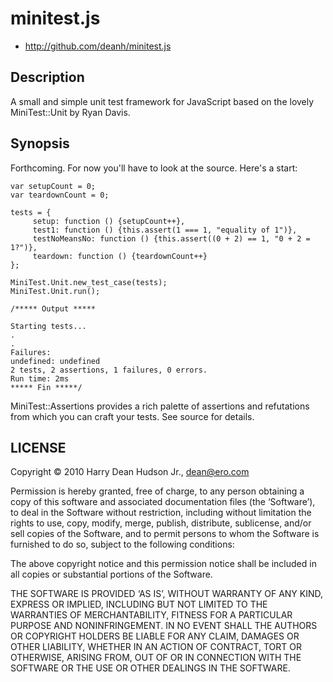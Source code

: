 # minitest.js #

* http://github.com/deanh/minitest.js

## Description ##

A small and simple unit test framework for JavaScript based on the lovely
MiniTest::Unit by Ryan Davis. 

## Synopsis ##

Forthcoming. For now you'll have to look at the source. Here's a start:

    var setupCount = 0;
    var teardownCount = 0;

    tests = {
         setup: function () {setupCount++},
         test1: function () {this.assert(1 === 1, "equality of 1")},
         testNoMeansNo: function () {this.assert((0 + 2) == 1, "0 + 2 = 1?")},
         teardown: function () {teardownCount++}
    };

    MiniTest.Unit.new_test_case(tests);
    MiniTest.Unit.run();

    /***** Output *****

    Starting tests...
    .
    .
    Failures:
    undefined: undefined
    2 tests, 2 assertions, 1 failures, 0 errors.
    Run time: 2ms
    ***** Fin *****/

MiniTest::Assertions provides a rich palette of assertions and refutations from which you can craft your
tests. See source for details.

## LICENSE ##

Copyright © 2010 Harry Dean Hudson Jr., <dean@ero.com>

Permission is hereby granted, free of charge, to any person obtaining a copy of this software and associated documentation files (the ‘Software’), to deal in the Software without restriction, including without limitation the rights to use, copy, modify, merge, publish, distribute, sublicense, and/or sell copies of the Software, and to permit persons to whom the Software is furnished to do so, subject to the following conditions:

The above copyright notice and this permission notice shall be included in all copies or substantial portions of the Software.

THE SOFTWARE IS PROVIDED ‘AS IS’, WITHOUT WARRANTY OF ANY KIND, EXPRESS OR IMPLIED, INCLUDING BUT NOT LIMITED TO THE WARRANTIES OF MERCHANTABILITY, FITNESS FOR A PARTICULAR PURPOSE AND NONINFRINGEMENT. IN NO EVENT SHALL THE AUTHORS OR COPYRIGHT HOLDERS BE LIABLE FOR ANY CLAIM, DAMAGES OR OTHER LIABILITY, WHETHER IN AN ACTION OF CONTRACT, TORT OR OTHERWISE, ARISING FROM, OUT OF OR IN CONNECTION WITH THE SOFTWARE OR THE USE OR OTHER DEALINGS IN THE SOFTWARE.